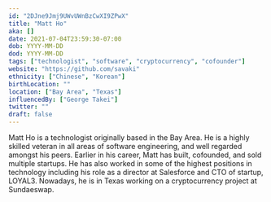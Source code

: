 ```yaml
---
id: "2DJne9Jmj9UWvUWnBzCwXI9ZPwX"
title: "Matt Ho"
aka: []
date: 2021-07-04T23:59:30-07:00
dob: YYYY-MM-DD
dod: YYYY-MM-DD
tags: ["technologist", "software", "cryptocurrency", "cofounder"]
website: "https://github.com/savaki"
ethnicity: ["Chinese", "Korean"]
birthLocation: ""
location: ["Bay Area", "Texas"]
influencedBy: ["George Takei"]
twitter: ""
draft: false
---
```


Matt Ho is a technologist originally based in the Bay Area. He is a highly
skilled veteran in all areas of software engineering, and well regarded amongst
his peers. Earlier in his career, Matt has built, cofounded, and sold multiple
startups. He has also worked in some of the highest positions in technology
including his role as a director at Salesforce and CTO of startup, LOYAL3.
Nowadays, he is in Texas working on a cryptocurrency project at Sundaeswap.
